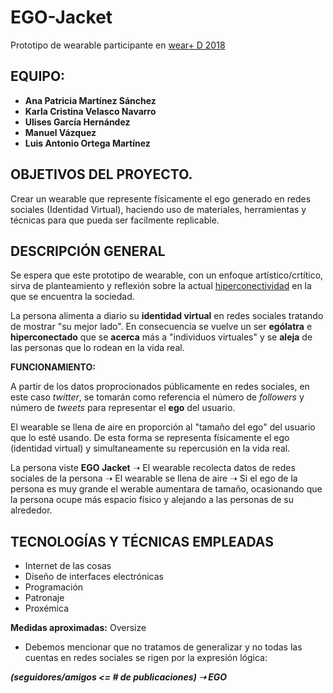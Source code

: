 # EGO-Jacket
Prototipo de wearable participante en [wear+ D 2018](http://e-cuerpo.org/wearables_wearD.html)

## EQUIPO:
* **Ana Patricia Martínez Sánchez**
* **Karla Cristina Velasco Navarro**
* **Ulises García Hernández**
* **Manuel Vázquez**
* **Luis Antonio Ortega Martínez**

## OBJETIVOS DEL PROYECTO.
Crear un wearable que represente físicamente el ego generado en redes sociales (Identidad Virtual), haciendo uso de materiales, herramientas y técnicas para que pueda ser facilmente replicable. 

## DESCRIPCIÓN GENERAL
Se espera que este prototipo de wearable, con un enfoque artístico/crtítico, sirva de planteamiento y reflexión sobre la actual [hiperconectividad](https://en.wikipedia.org/wiki/Hyperconnectivity) en la que se encuentra la sociedad.

La persona alimenta a diario su **identidad virtual** en redes sociales tratando de mostrar "su mejor lado". En consecuencia se vuelve un ser **ególatra** e **hiperconectado** que se **acerca** más a "individuos virtuales" y se **aleja** de las personas que lo rodean en la vida real.

**FUNCIONAMIENTO:**

A partir de los datos proprocionados públicamente en redes sociales, en este caso *twitter*, se tomarán como referencia el número de *followers* y número de *tweets* para representar el **ego** del usuario. 

El wearable se llena de aire en proporción al "tamaño del ego" del usuario que lo esté usando. De esta forma se representa físicamente el ego (identidad virtual) y simultaneamente su repercusión en la vida real.

La persona viste **EGO Jacket** ➝ El wearable recolecta datos de redes sociales de la persona ➝ El wearable se llena de aire ➝
Si el ego de la persona es muy grande el werable aumentara de tamaño, ocasionando que la persona ocupe más espacio físico y alejando a las personas de su alrededor.


## TECNOLOGÍAS Y TÉCNICAS EMPLEADAS
* Internet de las cosas
* Diseño de interfaces electrónicas
* Programación
* Patronaje
* Proxémica

**Medidas aproximadas:** Oversize

* Debemos mencionar que no tratamos de generalizar y no todas las cuentas en redes sociales se rigen por la  expresión lógica: 

_**(seguidores/amigos <= # de publicaciones) ➝ EGO**_

